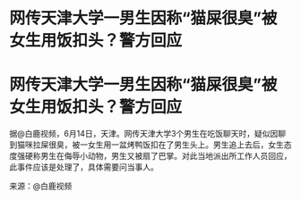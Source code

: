 # 网传天津大学一男生因称“猫屎很臭”被女生用饭扣头？警方回应

# 网传天津大学一男生因称“猫屎很臭”被女生用饭扣头？警方回应

据@白鹿视频，6月14日，天津。网传天津大学3个男生在吃饭聊天时，疑似因聊到猫咪拉屎很臭，被一女生用一盆烤鸭饭扣在了男生头上。男生追上去后，女生态度强硬称男生在侮辱小动物，男生又被扇了巴掌。对此当地派出所工作人员回应，此事件应该是处理了，具体需要问当事人。

来源：@白鹿视频

